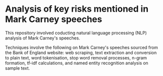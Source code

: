 # Analysis of key risks mentioned in Mark Carney speeches

This repository involved coducting natural language processing (NLP) analysis of Mark Carney's speeches.

Techniques involve the following on Mark Carney's speeches sourced from the Bank of England website: web scraping, text extraction and conversion to plain text, word tokenisation,  stop word removal processes, n-gram formation, tf-idf calculations, and named entity recognition analysis on sample text.
